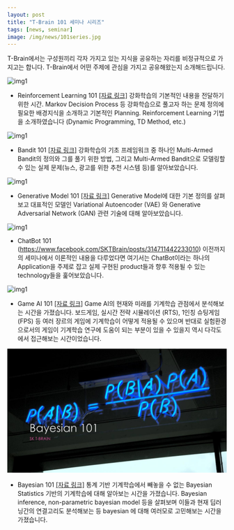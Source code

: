 ```yaml
---
layout: post
title: "T-Brain 101 세미나 시리즈"
tags: [news, seminar]
image: /img/news/101series.jpg
---
```


T-Brain에서는 구성원끼리 각자 가지고 있는 지식을 공유하는 자리를 비정규적으로 가지고는 합니다. T-Brain에서 어떤 주제에 관심을 가지고 공유해왔는지 소개해드립니다.



![img1](/img/news/101_1.jpg)

- Reinforcement Learning 101 [[자료 링크]](https://www.facebook.com/SKTBrain/posts/311444575893030)
강화학습의 기본적인 내용을 전달하기 위한 시간. Markov Decision Process 등 강화학습으로 풀고자 하는 문제 정의에 필요한 배경지식을 소개하고 기본적인 Planning. Reinforcement Learning 기법을 소개하였습니다 (Dynamic Programming, TD Method, etc.)



![img1](/img/news/101_2.jpg)

- Bandit 101 [[자료 링크]](https://www.facebook.com/SKTBrain/posts/313678162336338)
강화학습의 기초 프레임워크 중 하나인 Multi-Armed Bandit의 정의와 그를 풀기 위한 방법, 그리고 Multi-Armed Bandit으로 모델링할 수 있는 실제 문제(뉴스, 광고를 위한 추천 시스템 등)를 알아보았습니다.



![img1](/img/news/101_3.jpg)

- Generative Model 101 [[자료 링크]](https://www.facebook.com/SKTBrain/posts/313726382331516)
Generative Model에 대한 기본 정의를 살펴보고 대표적인 모델인 Variational Autoencoder (VAE) 와 Generative Adversarial Network (GAN) 관련 기술에 대해 알아보았습니다.



![img1](/img/news/101_4.jpg)

- ChatBot 101 (https://www.facebook.com/SKTBrain/posts/314711442233010) 
이전까지의 세미나에서 이론적인 내용을 다루었다면 여기서는 ChatBot이라는 하나의 Application을 주제로 잡고 실제 구현된 product들과 향후 적용될 수 있는 technology들을 훑어보았습니다.



![img1](/img/news/101_5.jpg)

- Game AI 101 [[자료 링크]](https://www.facebook.com/SKTBrain/posts/316808125356675)
Game AI의 현재와 미래를 기계학습 관점에서 분석해보는 시간을 가졌습니다. 보드게임, 실시간 전략 시뮬레이션 (RTS), 1인칭 슈팅게임(FPS) 등 여러 장르의 게임에 기계학습이 어떻게 적용될 수 있으며 반대로 실험환경으로서의 게임이 기계학습 연구에 도움이 되는 부분이 있을 수 있을지 역시 다각도에서 접근해보는 시간이었습니다.



![img1](/img/news/101series.jpg)

- Bayesian 101 [[자료 링크]](https://www.facebook.com/SKTBrain/posts/337638676606953)
통계 기반 기계학습에서 빼놓을 수 없는 Bayesian Statistics 기반의 기계학습에 대해 알아보는 시간을 가졌습니다. Bayesian inference, non-parametric bayesian model 등을 살펴보며 이들과 현재 딥러닝간의 연결고리도 분석해보는 등 bayesian 에 대해 여러모로 고민해보는 시간을 가졌습니다.

